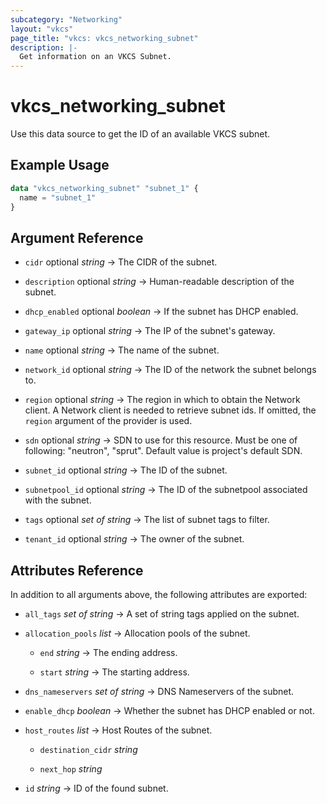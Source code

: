 ```yaml
---
subcategory: "Networking"
layout: "vkcs"
page_title: "vkcs: vkcs_networking_subnet"
description: |-
  Get information on an VKCS Subnet.
---
```


# vkcs_networking_subnet

Use this data source to get the ID of an available VKCS subnet.

## Example Usage

```terraform
data "vkcs_networking_subnet" "subnet_1" {
  name = "subnet_1"
}
```

## Argument Reference
- `cidr` optional *string* &rarr;  The CIDR of the subnet.

- `description` optional *string* &rarr;  Human-readable description of the subnet.

- `dhcp_enabled` optional *boolean* &rarr;  If the subnet has DHCP enabled.

- `gateway_ip` optional *string* &rarr;  The IP of the subnet's gateway.

- `name` optional *string* &rarr;  The name of the subnet.

- `network_id` optional *string* &rarr;  The ID of the network the subnet belongs to.

- `region` optional *string* &rarr;  The region in which to obtain the Network client. A Network client is needed to retrieve subnet ids. If omitted, the `region` argument of the provider is used.

- `sdn` optional *string* &rarr;  SDN to use for this resource. Must be one of following: "neutron", "sprut". Default value is project's default SDN.

- `subnet_id` optional *string* &rarr;  The ID of the subnet.

- `subnetpool_id` optional *string* &rarr;  The ID of the subnetpool associated with the subnet.

- `tags` optional *set of* *string* &rarr;  The list of subnet tags to filter.

- `tenant_id` optional *string* &rarr;  The owner of the subnet.


## Attributes Reference
In addition to all arguments above, the following attributes are exported:
- `all_tags` *set of* *string* &rarr;  A set of string tags applied on the subnet.

- `allocation_pools`  *list* &rarr;  Allocation pools of the subnet.
  - `end` *string* &rarr;  The ending address.

  - `start` *string* &rarr;  The starting address.


- `dns_nameservers` *set of* *string* &rarr;  DNS Nameservers of the subnet.

- `enable_dhcp` *boolean* &rarr;  Whether the subnet has DHCP enabled or not.

- `host_routes`  *list* &rarr;  Host Routes of the subnet.
  - `destination_cidr` *string*

  - `next_hop` *string*


- `id` *string* &rarr;  ID of the found subnet.


